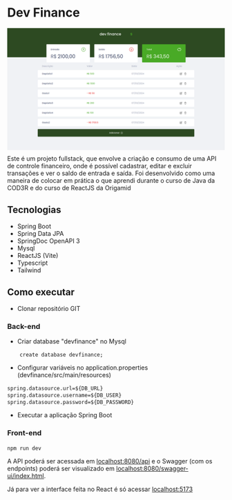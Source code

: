 # Dev Finance
<img src="./img.png" style="margin:0 0 8px 0;">
Este é um projeto fullstack, que envolve a criação e consumo de uma API de controle financeiro, onde é possível cadastrar, editar e excluir transações e ver o saldo de entrada e saída. Foi desenvolvido como uma maneira de colocar em prática o que aprendi durante o curso de Java da COD3R e do curso de ReactJS da Origamid

## Tecnologias
- Spring Boot
- Spring Data JPA
- SpringDoc OpenAPI 3
- Mysql
- ReactJS (Vite)
- Typescript
- Tailwind

## Como executar
- Clonar repositório GIT

### Back-end
- Criar database "devfinance" no Mysql
```
    create database devfinance;
```
- Configurar variáveis no application.properties (devfinance/src/main/resources)
```
spring.datasource.url=${DB_URL}
spring.datasource.username=${DB_USER}
spring.datasource.password=${DB_PASSWORD}
```
- Executar a aplicação Spring Boot
### Front-end
```
npm run dev
```


A API poderá ser acessada em [localhost:8080/api](http://localhost:8080/api) e o Swagger (com os endpoints) poderá ser visualizado  em [localhost:8080/swagger-ui/index.html](http://localhost:8080/swagger-ui/index.html#/).

Já para ver a interface feita no React é só acessar [localhost:5173](http://localhost:5173/)



